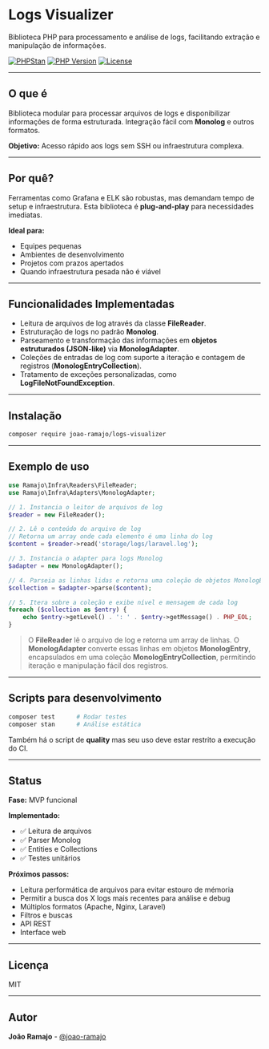 # Logs Visualizer

Biblioteca PHP para processamento e análise de logs, facilitando extração e manipulação de informações.

[![PHPStan](https://img.shields.io/badge/phpstan-level_5-brightgreen)]()
[![PHP Version](https://img.shields.io/badge/php-%3E=8.3-blue)]()
[![License](https://img.shields.io/badge/license-MIT-lightgrey)]()

---

## O que é

Biblioteca modular para processar arquivos de logs e disponibilizar informações de forma estruturada. Integração fácil com **Monolog** e outros formatos.

**Objetivo:** Acesso rápido aos logs sem SSH ou infraestrutura complexa.

---

## Por quê?

Ferramentas como Grafana e ELK são robustas, mas demandam tempo de setup e infraestrutura. Esta biblioteca é **plug-and-play** para necessidades imediatas.

**Ideal para:**
- Equipes pequenas
- Ambientes de desenvolvimento
- Projetos com prazos apertados
- Quando infraestrutura pesada não é viável

---

## Funcionalidades Implementadas
- Leitura de arquivos de log através da classe **FileReader**.
- Estruturação de logs no padrão **Monolog**.
- Parseamento e transformação das informações em **objetos estruturados (JSON-like)** via **MonologAdapter**.
- Coleções de entradas de log com suporte a iteração e contagem de registros (**MonologEntryCollection**).
- Tratamento de exceções personalizadas, como **LogFileNotFoundException**.

---

## Instalação

```bash
composer require joao-ramajo/logs-visualizer
```

---

## Exemplo de uso

```php
use Ramajo\Infra\Readers\FileReader;
use Ramajo\Infra\Adapters\MonologAdapter;

// 1. Instancia o leitor de arquivos de log
$reader = new FileReader();

// 2. Lê o conteúdo do arquivo de log
// Retorna um array onde cada elemento é uma linha do log
$content = $reader->read('storage/logs/laravel.log');

// 3. Instancia o adapter para logs Monolog
$adapter = new MonologAdapter();

// 4. Parseia as linhas lidas e retorna uma coleção de objetos MonologEntry
$collection = $adapter->parse($content);

// 5. Itera sobre a coleção e exibe nível e mensagem de cada log
foreach ($collection as $entry) {
    echo $entry->getLevel() . ': ' . $entry->getMessage() . PHP_EOL;
}
```

>O **FileReader** lê o arquivo de log e retorna um array de linhas. O **MonologAdapter** converte essas linhas em objetos **MonologEntry**, encapsulados em uma coleção **MonologEntryCollection**, permitindo iteração e manipulação fácil dos registros.

---

## Scripts para desenvolvimento

```bash
composer test      # Rodar testes
composer stan      # Análise estática
```

Também há o script de **quality** mas seu uso deve estar restrito a execução do CI.

---

## Status

**Fase:** MVP funcional

**Implementado:**
- ✅ Leitura de arquivos
- ✅ Parser Monolog
- ✅ Entities e Collections
- ✅ Testes unitários

**Próximos passos:**
- Leitura performática de arquivos para evitar estouro de mémoria
- Permitir a busca dos X logs mais recentes para análise e debug
- Múltiplos formatos (Apache, Nginx, Laravel)
- Filtros e buscas
- API REST
- Interface web

---

## Licença

MIT

---

## Autor

**João Ramajo** - [@joao-ramajo](https://github.com/joao-ramajo)